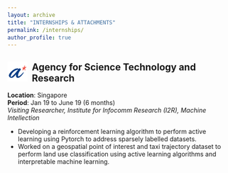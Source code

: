 ```yaml
---
layout: archive
title: "INTERNSHIPS & ATTACHMENTS"
permalink: /internships/
author_profile: true
---
```


<div>
<img align="left" width="45" height="45" src="/images/astar.png" style="margin-right: 10px"> 
<h2>
Agency for Science Technology and Research
</h2> 
</div>

**Location**: Singapore\
**Period**: Jan 19 to June 19 (6 months)\
*Visiting Researcher, Institute for Infocomm Research (I2R), Machine Intellection*
* Developing a reinforcement learning algorithm to perform active learning using Pytorch to address sparsely labelled datasets.
* Worked on a geospatial point of interest and taxi trajectory dataset to perform land use classification using active learning algorithms and interpretable machine learning.